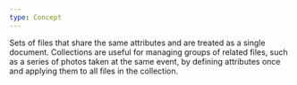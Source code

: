 ```yaml
---
type: Concept
---
```


Sets of files that share the same attributes and are treated as a single document. Collections are useful for managing groups of related files, such as a series of photos taken at the same event, by defining attributes once and applying them to all files in the collection.